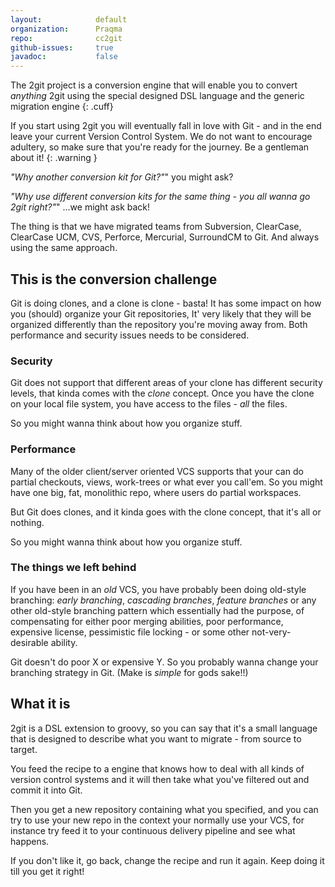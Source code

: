 ```yaml
---
layout:            default
organization:      Praqma
repo:              cc2git
github-issues:     true
javadoc:           false
---
```


The 2git project is a conversion engine that will enable you to convert _anything_ 2git using the special designed DSL language and the generic migration engine
{: .cuff}

If you start using 2git you will eventually fall in love with Git - and in the end leave your current Version Control System. We do not want to encourage adultery, so make sure that you're ready for the journey. Be a gentleman about it!
{: .warning }

_"Why another conversion kit for Git?"_" you might ask?

_"Why use different conversion kits for the same thing - you all wanna go 2git right?"_" ...we might ask back!

The thing is that we have migrated teams from Subversion, ClearCase, ClearCase UCM, CVS, Perforce, Mercurial, SurroundCM to Git. And always using the same approach.

## This is the conversion challenge
Git is doing clones, and a clone is clone - basta! It has some impact on how you (should) organize your Git repositories, It' very likely that they will be organized differently than the repository you're moving away from. Both performance and security issues needs to be considered.

### Security
Git does not support that different areas of your clone has different security levels, that kinda comes with the _clone_ concept. Once you have the clone on your local file system, you have access to the files - _all_ the files.

So you might wanna think about how you organize stuff.

### Performance
Many of the older client/server oriented VCS supports that your can do partial checkouts, views, work-trees or what ever you call'em. So you might have one big, fat, monolithic repo, where users do partial workspaces.

But Git does clones, and it kinda goes with the clone concept, that it's all or nothing.

So you might wanna think about how you organize stuff.

### The things we left behind
If you have been in an _old_ VCS, you have probably been doing old-style branching: _early branching_, _cascading branches_, _feature branches_ or any other old-style branching pattern which essentially had the purpose, of compensating for either poor merging abilities, poor performance, expensive license, pessimistic file locking - or some other not-very-desirable ability.

Git doesn't do poor X or expensive Y. So you probably wanna change your branching strategy in Git. (Make is _simple_ for gods sake!!)

## What it is

2git is a DSL extension to groovy, so you can say that it's a small language that is designed to describe what you want to migrate - from source to target.

You feed the recipe to a engine that knows how to deal with all kinds of version control systems and it will then take what you've filtered out and commit it into Git.

Then you get a new repository containing what you specified, and you can try to use your new repo in the context your normally use your VCS, for instance try feed it to your continuous delivery pipeline and see what happens.

If you don't like it, go back, change the recipe and run it again. Keep doing it till you get it right!
